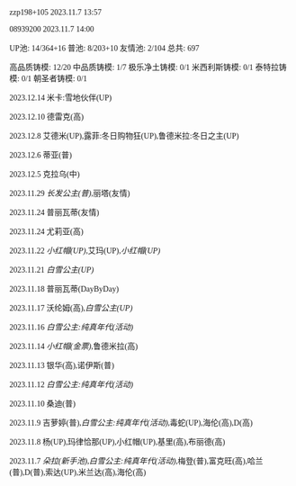 <font face="Fira Code">

zzp198+105 2023.11.7 13:57

08939200 2023.11.7 14:00

UP池: 14/364+16  普池: 8/203+10  友情池: 2/104  总共: 697

高品质铸模: 12/20  中品质铸模: 1/7  极乐净土铸模: 0/1  米西利斯铸模: 0/1  泰特拉铸模: 0/1  朝圣者铸模: 0/1

2023.12.14 米卡:雪地伙伴(UP)

2023.12.10 德雷克(高)

2023.12.8 艾德米(UP),露菲:冬日购物狂(UP),鲁德米拉:冬日之主(UP)

2023.12.6 蒂亚(普)

2023.12.5 克拉乌(中)

2023.11.29 *长发公主(普)*,丽塔(友情)

2023.11.24 普丽瓦蒂(友情)

2023.11.24 尤莉亚(高)

2023.11.22 *小红帽(UP)*,艾玛(UP),*小红帽(UP)*

2023.11.21 *白雪公主(UP)*

2023.11.18 普丽瓦蒂(DayByDay)

2023.11.17 沃纶姆(高),*白雪公主(UP)*

2023.11.16 *白雪公主:纯真年代(活动)*

2023.11.14 *小红帽(金票)*,鲁德米拉(高)

2023.11.13 银华(高),诺伊斯(普)

2023.11.12 *白雪公主:纯真年代(活动)*

2023.11.10 桑迪(普)

2023.11.9 吉萝婷(普),*白雪公主:纯真年代(活动)*,毒蛇(UP),海伦(高),D(高)

2023.11.8 杨(UP),玛律恰那(UP),小红帽(UP),基里(高),布丽德(高)

2023.11.7 *朵拉(新手池)*,*白雪公主:纯真年代(活动)*,梅登(普),富克旺(高),哈兰(普),D(普),索达(UP),米兰达(高),海伦(高)

</font>
